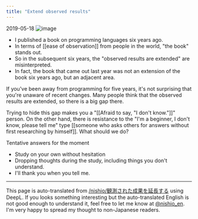 ```yaml
---
title: "Extend observed results"
---
```


2019-05-18
![image](https://gyazo.com/32716d80db31dc1d15110b586d2b21f9/thumb/1000)

- I published a book on programming languages six years ago.
- In terms of [[ease of observation]] from people in the world, "the book" stands out.
- So in the subsequent six years, the "observed results are extended" are misinterpreted.
- In fact, the book that came out last year was not an extension of the book six years ago, but an adjacent area.

If you've been away from programming for five years, it's not surprising that you're unaware of recent changes.
Many people think that the observed results are extended, so there is a big gap there.

Trying to hide this gap makes you a "[[Afraid to say, "I don't know."]]" person.
On the other hand, there is resistance to the "I'm a beginner, I don't know, please tell me" type [[someone who asks others for answers without first researching by himself]].
What should we do?

Tentative answers for the moment
- Study on your own without hesitation
- Dropping thoughts during the study, including things you don't understand.
- I'll thank you when you tell me.

---
This page is auto-translated from [/nishio/観測された成果を延長する](https://scrapbox.io/nishio/観測された成果を延長する) using DeepL. If you looks something interesting but the auto-translated English is not good enough to understand it, feel free to let me know at [@nishio_en](https://twitter.com/nishio_en). I'm very happy to spread my thought to non-Japanese readers.